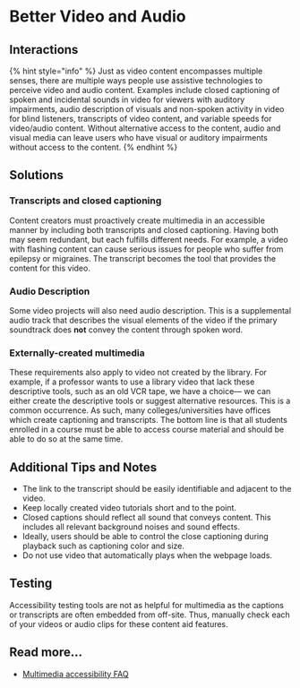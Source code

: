 # Better Video and Audio

## Interactions

{% hint style="info" %}
Just as video content encompasses multiple senses, there are multiple ways people use assistive technologies to perceive video and audio content. Examples include closed captioning of spoken and incidental sounds in video for viewers with auditory impairments, audio description of visuals and non-spoken activity in video for blind listeners, transcripts of video content, and variable speeds for video/audio content. Without alternative access to the content, audio and visual media can leave users who have visual or auditory impairments without access to the content.
{% endhint %}

## Solutions

### Transcripts and closed captioning

Content creators must proactively create multimedia in an accessible manner by including both transcripts and closed captioning. Having both may seem redundant, but each fulfills different needs. For example, a video with flashing content can cause serious issues for people who suffer from epilepsy or migraines. The transcript becomes the tool that provides the content for this video.

### Audio Description

Some video projects will also need audio description. This is a supplemental audio track that describes the visual elements of the video if the primary soundtrack does **not** convey the content through spoken word.

### Externally-created multimedia

These requirements also apply to video not created by the library. For example, if a professor wants to use a library video that lack these descriptive tools, such as an old VCR tape, we have a choice— we can either create the descriptive tools or suggest alternative resources. This is a common occurrence. As such, many colleges/universities have offices which create captioning and transcripts. The bottom line is that all students enrolled in a course must be able to access course material and should be able to do so at the same time.

## Additional Tips and Notes

* The link to the transcript should be easily identifiable and adjacent to the video. 
* Keep locally created video tutorials short and to the point.
* Closed captions should reflect all sound that conveys content. This includes all relevant background noises and sound effects.
* Ideally, users should be able to control the close captioning during playback such as captioning color and size.
* Do not use video that automatically plays when the webpage loads.

## Testing

Accessibility testing tools are not as helpful for multimedia as the captions or transcripts are often embedded from off-site. Thus, manually check each of your videos or audio clips for these content aid features.

## Read more...

* [Multimedia accessibility FAQ](https://www.w3.org/2008/06/video-notes)

